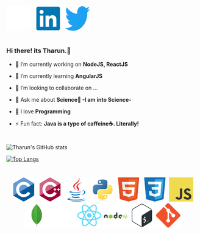 <a  href="https://www.github.com/tharun0120" target="_blank"><img src="./icons/github-original.svg" width="65" color="white"/></a> &nbsp;
<a  href="https://www.linkedin.com/in/tharunkumar0120" target="blank"><img src="./icons/linkedin-original.svg" width="65" /></a> &nbsp;
<a  href="https://twitter.com/tharunkumar0120"><img src="./icons/twitter-original.svg" width="65" /></a>

<h1 align="center"></h1>

### Hi there! its Tharun.👋

- 🔭 I’m currently working on **NodeJS, ReactJS**

- 🌱 I’m currently learning **AngularJS**

- 👯 I’m looking to collaborate on ...

- 💬 Ask me about **Science🧪 -I am into Science-**

- 💙 I love **Programming**

- ⚡ Fun fact: **Java is a type of caffeine☕. Literally!**

<h1 align="center"></h1>

![Tharun's GitHub stats](https://github-readme-stats.vercel.app/api?username=tharun0120&show_icons=true&theme=radical)

[![Top Langs](https://github-readme-stats.vercel.app/api/top-langs/?username=tharun0120)](https://github.com/tharun0120/github-readme-stats)

<h1 align="center"></h1>
<p align="center">
  <img src="./logos/c.svg" width="65" height="65" />
  <img src="./logos/cplusplus.svg" width="65" height="65"/>
  <img src="./logos/java.svg" width="65" height="65"/>
  <img src="./logos/python.svg" width="65" height="65"/>
  <img src="./logos/html5.svg" width="65" height="65"/>
  <img src="./logos/css.svg" width="65" height="65"/>
  <img src="./logos/javascript.svg" width="65" height="65"/>
  <img src="./logos/mongodb.svg" width="65" height="65"/>
  <img src="./logos/express.svg" width="65" height="65" color="white"/>
  <img src="./logos/react.svg" width="65" height="65" color="white"/>
  <img src="./logos/nodejs.svg" width="65" height="65"/>
  <img src="./logos/bash.svg" width="65" height="65"/>
  <img src="./logos/git.svg" width="65" height="65"/>
</p>

